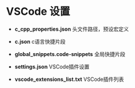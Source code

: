# VSCode 设置


- **c_cpp_properties.json**
  头文件路径，预设宏定义

- **c.json**
  c语言快捷片段

- **global_snippets.code-snippets**
  全局快捷片段

- **settings.json**
  VSCode插件设置

- **vscode_extensions_list.txt**
  VSCode插件列表